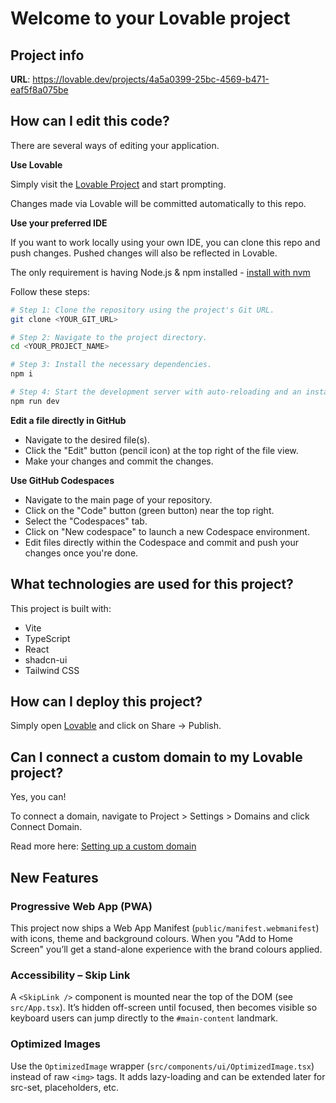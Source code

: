# Welcome to your Lovable project

## Project info

**URL**: https://lovable.dev/projects/4a5a0399-25bc-4569-b471-eaf5f8a075be

## How can I edit this code?

There are several ways of editing your application.

**Use Lovable**

Simply visit the [Lovable Project](https://lovable.dev/projects/4a5a0399-25bc-4569-b471-eaf5f8a075be) and start prompting.

Changes made via Lovable will be committed automatically to this repo.

**Use your preferred IDE**

If you want to work locally using your own IDE, you can clone this repo and push changes. Pushed changes will also be reflected in Lovable.

The only requirement is having Node.js & npm installed - [install with nvm](https://github.com/nvm-sh/nvm#installing-and-updating)

Follow these steps:

```sh
# Step 1: Clone the repository using the project's Git URL.
git clone <YOUR_GIT_URL>

# Step 2: Navigate to the project directory.
cd <YOUR_PROJECT_NAME>

# Step 3: Install the necessary dependencies.
npm i

# Step 4: Start the development server with auto-reloading and an instant preview.
npm run dev
```

**Edit a file directly in GitHub**

- Navigate to the desired file(s).
- Click the "Edit" button (pencil icon) at the top right of the file view.
- Make your changes and commit the changes.

**Use GitHub Codespaces**

- Navigate to the main page of your repository.
- Click on the "Code" button (green button) near the top right.
- Select the "Codespaces" tab.
- Click on "New codespace" to launch a new Codespace environment.
- Edit files directly within the Codespace and commit and push your changes once you're done.

## What technologies are used for this project?

This project is built with:

- Vite
- TypeScript
- React
- shadcn-ui
- Tailwind CSS

## How can I deploy this project?

Simply open [Lovable](https://lovable.dev/projects/4a5a0399-25bc-4569-b471-eaf5f8a075be) and click on Share -> Publish.

## Can I connect a custom domain to my Lovable project?

Yes, you can!

To connect a domain, navigate to Project > Settings > Domains and click Connect Domain.

Read more here: [Setting up a custom domain](https://docs.lovable.dev/tips-tricks/custom-domain#step-by-step-guide)

## New Features

### Progressive Web App (PWA)
This project now ships a Web App Manifest (`public/manifest.webmanifest`) with icons, theme and background colours. When you "Add to Home Screen" you’ll get a stand-alone experience with the brand colours applied.

### Accessibility – Skip Link
A `<SkipLink />` component is mounted near the top of the DOM (see `src/App.tsx`).   It’s hidden off-screen until focused, then becomes visible so keyboard users can jump directly to the `#main-content` landmark.

### Optimized Images
Use the `OptimizedImage` wrapper (`src/components/ui/OptimizedImage.tsx`) instead of raw `<img>` tags.  It adds lazy-loading and can be extended later for src-set, placeholders, etc.
